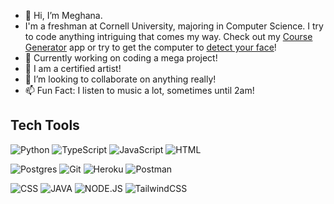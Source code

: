 - 👋 Hi, I’m Meghana.
- I'm a freshman at Cornell University, majoring in Computer Science. I try to code anything intriguing that comes my way. Check out my [Course Generator](https://github.com/maggike/Full-Stack-AI-Course-Creator-Learning-Journey) app or try to get the computer to [detect your face](https://github.com/maggike/Face-recognition-through-web-cam-or-video-sources)! 
- 👀 Currently working on coding a mega project!
- 🌱 I am a certified artist!
- 💞️ I’m looking to collaborate on anything really!
- 📫 Fun Fact: I listen to music a lot, sometimes until 2am!

<!---
maggike/maggike is a ✨ special ✨ repository because its `README.md` (this file) appears on your GitHub profile.
You can click the Preview link to take a look at your changes.
--->
## Tech Tools 

<!---![Go](https://img.shields.io/badge/go-%2300ADD8.svg?style=for-the-badge&logo=go&logoColor=white)--->
![Python](https://img.shields.io/badge/python-%2314354C.svg?style=for-the-badge&logo=python&logoColor=white)
![TypeScript](https://img.shields.io/badge/TypeScript-007ACC?style=for-the-badge&logo=typescript&logoColor=white)
![JavaScript](https://img.shields.io/badge/javascript-%23323330.svg?style=for-the-badge&logo=javascript&logoColor=%23F7DF1E)
![HTML](https://img.shields.io/badge/HTML-239120?style=for-the-badge&logo=html5&logoColor=white)



![Postgres](https://img.shields.io/badge/postgres-%23316192.svg?style=for-the-badge&logo=postgresql&logoColor=white)
![Git](https://img.shields.io/badge/git-%23F05033.svg?style=for-the-badge&logo=git&logoColor=white)
![Heroku](https://img.shields.io/badge/heroku-%23430098.svg?style=for-the-badge&logo=heroku&logoColor=white)
![Postman](https://img.shields.io/badge/Postman-FF6C37?style=for-the-badge&logo=postman&logoColor=white)


![CSS](https://img.shields.io/badge/CSS-239120?&style=for-the-badge&logo=css3&logoColor=white)
![JAVA](https://img.shields.io/badge/Java-ED8B00?style=for-the-badge&logo=openjdk&logoColor=white)
![NODE.JS](https://img.shields.io/badge/Node.js-43853D?style=for-the-badge&logo=node.js&logoColor=white)
![TailwindCSS](https://img.shields.io/badge/tailwindcss-%2338B2AC.svg?style=for-the-badge&logo=tailwind-css&logoColor=white)




<!---![LaTeX](https://img.shields.io/badge/latex-%23008080.svg?style=for-the-badge&logo=latex&logoColor=white)--->

<!---![Flask](https://img.shields.io/badge/flask-%23000.svg?style=for-the-badge&logo=flask&logoColor=white)--->
<!---![Vue.js](https://img.shields.io/badge/vuejs-%2335495e.svg?style=for-the-badge&logo=vuedotjs&logoColor=%234FC08D)--->
<!---![Nuxt.js](https://img.shields.io/badge/Nuxt-black?style=for-the-badge&logo=nuxt.js&logoColor=white)--->
<!---![Svelte](https://img.shields.io/badge/svelte-%23f1413d.svg?style=for-the-badge&logo=svelte&logoColor=white)--->



<!---![Jekyll](https://img.shields.io/static/v1?style=for-the-badge&message=Jekyll&color=CC0000&logo=Jekyll&logoColor=FFFFFF&label=)--->

<!---[![Wakatime Stats](https://wakatime.com/badge/user/86d68e60-3404-43cd-94b6-e82de814439f.svg?style=for-the-badge)](https://wakatime.com/@86d68e60-3404-43cd-94b6-e82de814439f)--->
<!---[![Stars Earned](https://img.shields.io/github/stars/Destaq?affiliations=OWNER%2CCOLLABORATOR&label=STARS%20EARNED&style=for-the-badge)]---><!---(https://img.shields.io/github/stars/Destaq?affiliations=OWNER%2CCOLLABORATOR&label=STARS%20EARNED&style=for-the-badge)--->

